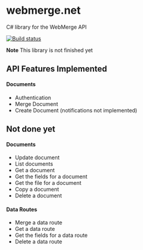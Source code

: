 # webmerge.net
C# library for the WebMerge API

[![Build status](https://ci.appveyor.com/api/projects/status/9rk7abm8qyi7hlus?svg=true)](https://ci.appveyor.com/project/csharpsi/webmerge-net)

**Note** This library is not finished yet

## API Features Implemented

#### Documents
* Authentication
* Merge Document
* Create Document (notifications not implemented)

## Not done yet

#### Documents
* Update document
* List documents
* Get a document
* Get the fields for a document
* Get the file for a document
* Copy a document
* Delete a document

#### Data Routes
* Merge a data route
* Get a data route
* Get the fields for a data route
* Delete a data route